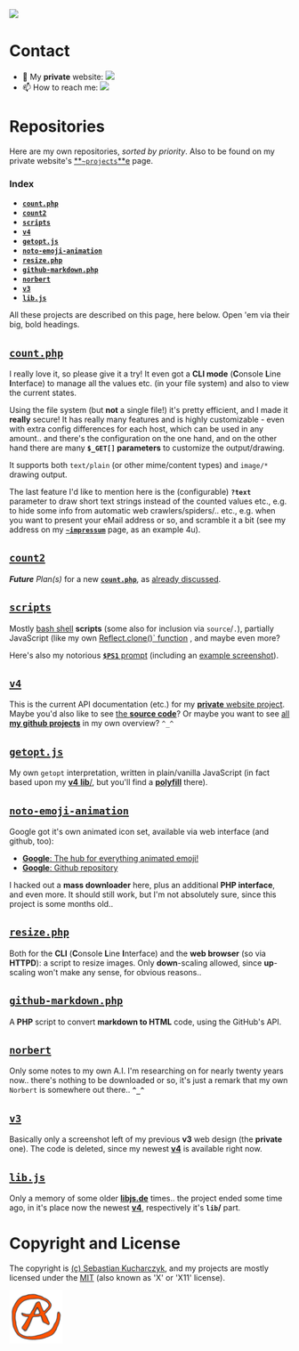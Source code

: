 <img src="https://kekse.biz/github.php?draw&override=github:kekse1" />

# Contact

- 👋 My **private** website:
    <img src="https://kekse.biz/github.php?override=github:kekse1&draw&text=kekse.biz&angle=0&size=28px&fg=20,90,150&v=16px&y=8px" />
- 📫 How to reach me:
    <img src="https://kekse.biz/github.php?override=github:kekse1&draw&text=kuchen@kekse.biz&angle=0&size=28px&fg=20,90,150&v=16px&y=8px" />

# Repositories
Here are my own repositories, *sorted by priority*.
Also to be found on my private website's [**`~projects`**e](https://kekse.biz/?~projects) page.

### Index

* [**`count.php`**](#countphp)
* [**`count2`**](#count2)
* [**`scripts`**](#scripts)
* [**`v4`**](#v4)
* [**`getopt.js`**](#getoptjs)
* [**`noto-emoji-animation`**](#noto-emoji-animation)
* [**`resize.php`**](#resizephp)
* [**`github-markdown.php`**](#github-markdownphp)
* [**`norbert`**](#norbert)
* [**`v3`**](#v3)
* [**`lib.js`**](#libjs)

All these projects are described on this page, here below. Open 'em via their big, bold headings.

## [**`count.php`**](https://github.com/kekse1/count.php/)
I really love it, so please give it a try! It even got a **CLI mode** (**C**onsole **L**ine **I**nterface)
to manage all the values etc. (in your file system) and also to view the current states.

Using the file system (but **not** a single file!) it's pretty efficient, and I made it **really** secure!
It has really many features and is highly customizable - even with extra config differences for each host,
which can be used in any amount.. and there's the configuration on the one hand, and on the other hand
there are many **`$_GET[]` parameters** to customize the output/drawing.

It supports both `text/plain` (or other mime/content types) and `image/*` drawing output.

The last feature I'd like to mention here is the (configurable) **`?text`** parameter to draw short text
strings instead of the counted values etc., e.g. to hide some info from automatic web crawlers/spiders/..
etc., e.g. when you want to present your eMail address or so, and scramble it a bit (see my address on my
[**`~impressum`**](https://kekse.biz/?~impressum) page, as an example 4u).

## [**`count2`**](https://github.com/kekse1/count2/)
_**Future** Plan(s)_ for a new [**`count.php`**](https://github.com/kekse1/count.php/),
as [already discussed](https://www.php.de/forum/stellenangebote-und-projektausschreibungen/projekthilfe/1613771-%60count-php%60).

## [**`scripts`**](https://github.com/kekse1/scripts/)
Mostly [bash shell](https://www.gnu.org/software/bash/) **scripts** (some also for inclusion via `source`/`.`),
partially JavaScript (like my own [Reflect.clone()` function](https://github.com/kekse1/scripts/#clonejs) ,
 and maybe even more?

Here's also my notorious [**`$PS1`** prompt](https://github.com/kekse1/scripts/#promptsh) (including an
[example screenshot](https://github.com/kekse1/scripts/blob/master/img/prompt.png)).

## [**`v4`**](https://github.com/kekse1/v4/)
This is the current API documentation (etc.) for my [**private** website project](https://kekse.biz/).
Maybe you'd also like to see [the **source code**](https://kekse.biz/?~sources)?
Or maybe you want to see [all **my github projects**](https://kekse.biz/?~projects) in my own overview? `^_^`

## [**`getopt.js`**](https://github.com/kekse1/getopt.js/)
My own `getopt` interpretation, written in plain/vanilla JavaScript (in fact based upon my [**v4** **lib**/](#v4),
but you'll find a [**polyfill**](https://github.com/kekse1/getopt.js/blob/git/js/polyfill.js) there).

## [**`noto-emoji-animation`**](https://github.com/kekse1/noto-emoji-animation/)
Google got it's own animated icon set, available via web interface (and github, too):

* [**Google**: The hub for everything animated emoji!](https://googlefonts.github.io/noto-emoji-animation/)
* [**Google**: Github repository](https://github.com/googlefonts/noto-emoji)

I hacked out a **mass downloader** here, plus an additional **PHP interface**, and even more.
It should still work, but I'm not absolutely sure, since this project is some months old..

## [**`resize.php`**](https://github.com/kekse1/resize.php/)
Both for the **CLI** (**C**onsole **L**ine **I**nterface) and the **web browser** (so via **HTTPD**): a script
to resize images. Only **down**-scaling allowed, since **up**-scaling won't make any sense, for obvious reasons..

## [**`github-markdown.php`**](https://github.com/kekse1/github-markdown.php/)
A **PHP** script to convert **markdown to HTML** code, using the GitHub's API.

## [**`norbert`**](https://github.com/kekse1/norbert/)
Only some notes to my own A.I. I'm researching on for nearly twenty years now.. there's nothing to be downloaded
or so, it's just a remark that my own `Norbert` is somewhere out there.. **`^_^`**

## [**`v3`**](https://github.com/kekse1/v3/)
Basically only a screenshot left of my previous **v3** web design (the **private** one).
The code is deleted, since my newest [**v4**](#v4) is available right now.

## [**`lib.js`**](https://github.com/kekse1/lib.js/)
Only a memory of some older [**libjs.de**](https://libjs.de/) times.. the project ended some time ago, in it's
place now the newest [**v4**](#v4), respectively it's **`lib`/** part.

# Copyright and License
The copyright is [(c) Sebastian Kucharczyk](COPYRIGHT.txt),
and my projects are mostly licensed under the [MIT](LICENSE.txt)
(also known as 'X' or 'X11' license).

![kekse.biz](favicon.png)
